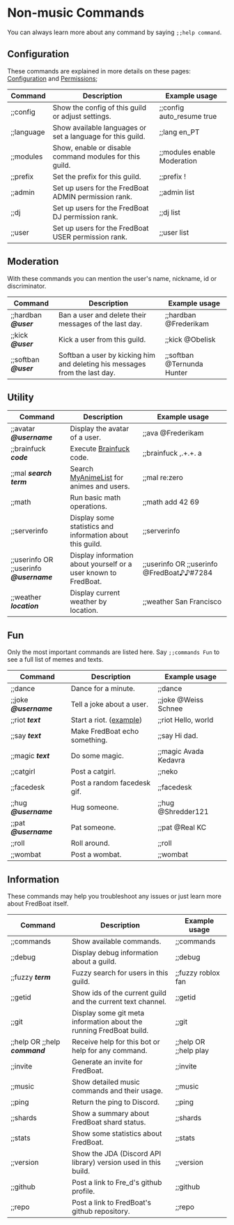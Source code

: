 # Non-music Commands

You can always learn more about any command by saying `;;help command`.

## Configuration
These commands are explained in more details on these pages: [Configuration](/docs/configuration) and [Permissions](/docs/permissions);

| Command                    | Description                                                           | Example usage                               |
|----------------------------|-----------------------------------------------------------------------|---------------------------------------------|
| ;;config                   | Show the config of this guild or adjust settings.                     | ;;config auto_resume true                   |
| ;;language                 | Show available languages or set a language for this guild.            | ;;lang en_PT                                |
| ;;modules                  | Show, enable or disable command modules for this guild.               | ;;modules enable Moderation                 |
| ;;prefix                   | Set the prefix for this guild.                                        | ;;prefix !                                  |
| ;;admin                    | Set up users for the FredBoat ADMIN permission rank.                  | ;;admin list                                |
| ;;dj                       | Set up users for the FredBoat DJ permission rank.                     | ;;dj list                                   |
| ;;user                     | Set up users for the FredBoat USER permission rank.                   | ;;user list                                 |


## Moderation
With these commands you can mention the user's name, nickname, id or discriminator.

| Command                    | Description                                                           | Example usage                               |
|----------------------------|-----------------------------------------------------------------------|---------------------------------------------|
| ;;hardban ***@user***      | Ban a user and delete their messages of the last day.              | ;;hardban @Frederikam                       |
| ;;kick ***@user***         | Kick a user from this guild.                                          | ;;kick @ObeIisk                             |
| ;;softban ***@user***      | Softban a user by kicking him and deleting his messages from the last day. | ;;softban @Ternunda Hunter          |


## Utility

| Command                    | Description                                                           | Example usage                               |
|----------------------------|-----------------------------------------------------------------------|---------------------------------------------|
| ;;avatar ***@username***   | Display the avatar of a user.                                         | ;;ava @Frederikam                           |
| ;;brainfuck ***code***     | Execute [Brainfuck](https://en.wikipedia.org/wiki/Brainfuck) code.    | ;;brainfuck ,.+.+. a                        |
| ;;mal ***search term***    | Search [MyAnimeList](https://myanimelist.net/) for animes and users.  | ;;mal re:zero                               |
| ;;math                     | Run basic math operations.                                            | ;;math add 42 69                            |
| ;;serverinfo               | Display some statistics and information about this guild.             | ;;serverinfo                                |
| ;;userinfo OR ;;userinfo ***@username*** | Display information about yourself or a user known to FredBoat. | ;;userinfo OR ;;userinfo @FredBoat♪♪#7284 |
| ;;weather ***location***   | Display current weather by location.                                  | ;;weather San Francisco                     |


## Fun
Only the most important commands are listed here. Say `;;commands Fun` to see a full list of memes and texts.

| Command                    | Description                                                           | Example usage                               |
|----------------------------|-----------------------------------------------------------------------|---------------------------------------------|
| ;;dance                    | Dance for a minute.                                                   | ;;dance                                     |
| ;;joke ***@username***     | Tell a joke about a user.                                             | ;;joke @Weiss Schnee                        |
| ;;riot ***text***          | Start a riot. ([example](https://fred.moe/qxB.png))                   | ;;riot Hello, world                         |
| ;;say ***text***           | Make FredBoat echo something.                                         | ;;say Hi dad.                               |
| ;;magic ***text***         | Do some magic.                                                        | ;;magic Avada Kedavra                       |
| ;;catgirl                  | Post a catgirl.                                                       | ;;neko                                      |
| ;;facedesk                 | Post a random facedesk gif.                                           | ;;facedesk                                  |
| ;;hug ***@username***      | Hug someone.                                                          | ;;hug @Shredder121                          |
| ;;pat ***@username***      | Pat someone.                                                          | ;;pat @Real KC                              |
| ;;roll                     | Roll around.                                                          | ;;roll                                      |
| ;;wombat                   | Post a wombat.                                                        | ;;wombat                                    |


## Information

These commands may help you troubleshoot any issues or just learn more about FredBoat itself.

| Command                    | Description                                                           | Example usage                               |
|----------------------------|-----------------------------------------------------------------------|---------------------------------------------|
| ;;commands                 | Show available commands.                                              | ;;commands                                  |
| ;;debug                    | Display debug information about a guild.                              | ;;debug                                     |
| ;;fuzzy ***term***         | Fuzzy search for users in this guild.                                 | ;;fuzzy roblox fan                          |
| ;;getid                    | Show ids of the current guild and the current text channel.           | ;;getid                                     |
| ;;git                      | Display some git meta information about the running FredBoat build.   | ;;git                                       |
| ;;help OR ;;help ***command*** | Receive help for this bot or help for any command.                | ;;help OR ;;help play                       |
| ;;invite                   | Generate an invite for FredBoat.                                      | ;;invite                                    |
| ;;music                    | Show detailed music commands and their usage.                         | ;;music                                     |
| ;;ping                     | Return the ping to Discord.                                           | ;;ping                                      |
| ;;shards                   | Show a summary about FredBoat shard status.                           | ;;shards                                    |
| ;;stats                    | Show some statistics about FredBoat.                                  | ;;stats                                     |
| ;;version                  | Show the JDA (Discord API library) version used in this build.        | ;;version                                   |
| ;;github                   | Post a link to Fre_d's github profile.                                | ;;github                                    |
| ;;repo                     | Post a link to FredBoat's github repository.                          | ;;repo                                      |
